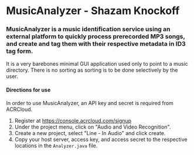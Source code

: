 # MusicAnalyzer - Shazam Knockoff

### MusicAnalyzer is a music identification service using an external platform to quickly process prerecorded MP3 songs, and create and tag them with their respective metadata in ID3 tag form. 

It is a very barebones minimal GUI application used only to point to a music directory. There is no sorting as sorting is to be done selectively by the user. 


#### Directions for use

In order to use MusicAnalyzer, an API key and secret is required from ACRCloud.
  1) Register at https://console.acrcloud.com/signup
  2) Under the project menu, click on "Audio and Video Recognition".
  3) Create a new project, select "Line - In Audio" and click create. 
  4) Copy your host server, access key, and access secret to the respective locations in the `Analyzer.java` file.

